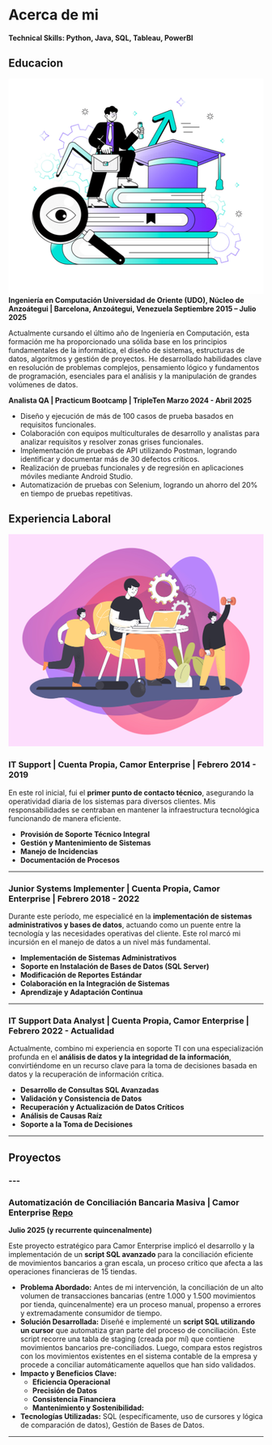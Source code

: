 # Acerca de mi

#### Technical Skills: Python, Java, SQL, Tableau, PowerBI

## Educacion
![Educacion](/assets/img/Education.jpg)
**Ingeniería en Computación Universidad de Oriente (UDO), Núcleo de Anzoátegui | Barcelona, Anzoátegui, Venezuela Septiembre 2015 – Julio 2025**

Actualmente cursando el último año de Ingeniería en Computación, esta formación me ha proporcionado una sólida base en los principios fundamentales de la informática, el diseño de sistemas, estructuras de datos, algoritmos y gestión de proyectos. He desarrollado habilidades clave en resolución de problemas complejos, pensamiento lógico y fundamentos de programación, esenciales para el análisis y la manipulación de grandes volúmenes de datos.

**Analista QA | Practicum Bootcamp | TripleTen Marzo 2024 - Abril 2025**

- Diseño y ejecución de más de 100 casos de prueba basados en requisitos funcionales.
- Colaboración con equipos multiculturales de desarrollo y analistas para analizar requisitos y resolver zonas grises funcionales.
- Implementación de pruebas de API utilizando Postman, logrando identificar y documentar más de 30 defectos críticos.
- Realización de pruebas funcionales y de regresión en aplicaciones móviles mediante Android Studio.
- Automatización de pruebas con Selenium, logrando un ahorro del 20% en tiempo de pruebas repetitivas.

## Experiencia Laboral
![Work_Experience](/assets/img/WorkExperience.jpg)

### IT Support | Cuenta Propia, Camor Enterprise | Febrero 2014 - 2019

En este rol inicial, fui el **primer punto de contacto técnico**, asegurando la operatividad diaria de los sistemas para diversos clientes. Mis responsabilidades se centraban en mantener la infraestructura tecnológica funcionando de manera eficiente.

* **Provisión de Soporte Técnico Integral** 
* **Gestión y Mantenimiento de Sistemas**
* **Manejo de Incidencias** 
* **Documentación de Procesos**

---

### Junior Systems Implementer | Cuenta Propia, Camor Enterprise | Febrero 2018 - 2022

Durante este período, me especialicé en la **implementación de sistemas administrativos y bases de datos**, actuando como un puente entre la tecnología y las necesidades operativas del cliente. Este rol marcó mi incursión en el manejo de datos a un nivel más fundamental.

* **Implementación de Sistemas Administrativos** 
* **Soporte en Instalación de Bases de Datos (SQL Server)** 
* **Modificación de Reportes Estándar** 
* **Colaboración en la Integración de Sistemas** 
* **Aprendizaje y Adaptación Continua** 

---

### IT Support Data Analyst | Cuenta Propia, Camor Enterprise | Febrero 2022 - Actualidad

Actualmente, combino mi experiencia en soporte TI con una especialización profunda en el **análisis de datos y la integridad de la información**, convirtiéndome en un recurso clave para la toma de decisiones basada en datos y la recuperación de información crítica.

* **Desarrollo de Consultas SQL Avanzadas**
* **Validación y Consistencia de Datos** 
* **Recuperación y Actualización de Datos Críticos**
* **Análisis de Causas Raíz** 
* **Soporte a la Toma de Decisiones** 

---

## Proyectos
### ---

### Automatización de Conciliación Bancaria Masiva | Camor Enterprise [Repo](https://gabrieltr18.github.io/GabrielTr.github.io/)
**Julio 2025 (y recurrente quincenalmente)**

Este proyecto estratégico para Camor Enterprise implicó el desarrollo y la implementación de un **script SQL avanzado** para la conciliación eficiente de movimientos bancarios a gran escala, un proceso crítico que afecta a las operaciones financieras de 15 tiendas.

* **Problema Abordado:** Antes de mi intervención, la conciliación de un alto volumen de transacciones bancarias (entre 1.000 y 1.500 movimientos por tienda, quincenalmente) era un proceso manual, propenso a errores y extremadamente consumidor de tiempo.
* **Solución Desarrollada:** Diseñé e implementé un **script SQL utilizando un cursor** que automatiza gran parte del proceso de conciliación. Este script recorre una tabla de staging (creada por mí) que contiene movimientos bancarios pre-conciliados. Luego, compara estos registros con los movimientos existentes en el sistema contable de la empresa y procede a conciliar automáticamente aquellos que han sido validados.
* **Impacto y Beneficios Clave:**
    * **Eficiencia Operacional** 
    * **Precisión de Datos** 
    * **Consistencia Financiera** 
    * **Mantenimiento y Sostenibilidad:** 
* **Tecnologías Utilizadas:** SQL (específicamente, uso de cursores y lógica de comparación de datos), Gestión de Bases de Datos.

---
